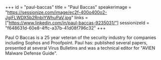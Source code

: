 +++
id = "paul-baccas"
title = "Paul Baccas"
speakerimage = "https://sessionize.com/image/ec2f-400o400o2-JgiFLWDX5b2RnbiYWhuPaV.jpg"
links = ["https://www.linkedin.com/in/paul-baccas-9235031/"]
sessionizeId = "f648631d-60e8-4ffc-a37b-41d08f796c32"
+++

Paul O Baccas is a 25 year veteran of the security industry for companies including Sophos and Proofpoint. Paul has: published several papers, presented at several Virus Bulletins and was a technical editor for "AVIEN Malware Defense Guide".